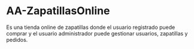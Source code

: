 # AA-ZapatillasOnline
Es una tienda online de zapatillas donde el usuario registrado puede comprar y el usuario administrador puede gestionar usuarios, zapatillas y pedidos.

